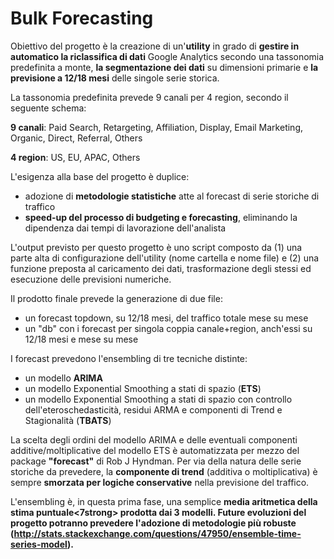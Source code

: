 # Bulk Forecasting

Obiettivo del progetto è la creazione di un'<strong>utility</strong> in grado di <strong>gestire in automatico la riclassifica di dati</strong> Google Analytics secondo una tassonomia predefinita a monte, <strong>la segmentazione dei dati</strong> su dimensioni primarie e <strong>la previsione a 12/18 mesi</strong> delle singole serie storica.

La tassonomia predefinita prevede 9 canali per 4 region, secondo il seguente schema:

<strong>9 canali</strong>: Paid Search, Retargeting, Affiliation, Display, Email Marketing, Organic, Direct, Referral, Others

<strong>4 region</strong>: US, EU, APAC, Others

L'esigenza alla base del progetto è duplice:
- adozione di <strong>metodologie statistiche</strong> atte al forecast di serie storiche di traffico
- <strong>speed-up del processo di budgeting e forecasting</strong>, eliminando la dipendenza dai tempi di lavorazione dell'analista

L'output previsto per questo progetto è uno script composto da (1) una parte alta di configurazione dell'utility (nome cartella e nome file) e (2) una funzione preposta al caricamento dei dati, trasformazione degli stessi ed esecuzione delle previsioni numeriche.

Il prodotto finale prevede la generazione di due file:
- un forecast topdown, su 12/18 mesi, del traffico totale mese su mese
- un "db" con i forecast per singola coppia canale+region, anch'essi su 12/18 mesi e mese su mese

I forecast prevedono l'ensembling di tre tecniche distinte:
- un modello <strong>ARIMA</strong>
- un modello Exponential Smoothing a stati di spazio (<strong>ETS</strong>)
- un modello Exponential Smoothing a stati di spazio con controllo dell'eteroschedasticità, residui ARMA e componenti di Trend e Stagionalità (<strong>TBATS</strong>)

La scelta degli ordini del modello ARIMA e delle eventuali componenti additive/moltiplicative del modello ETS è automatizzata per mezzo del package <strong>"forecast"</strong> di Rob J Hyndman. Per via della natura delle serie storiche da prevedere, la <strong>componente di trend</strong> (additiva o moltiplicativa) è sempre <strong>smorzata per logiche conservative</strong> nella previsione del traffico.

L'ensembling è, in questa prima fase, una semplice <strong>media aritmetica della stima puntuale<7strong> prodotta dai 3 modelli. Future evoluzioni del progetto potranno prevedere l'adozione di metodologie più robuste (http://stats.stackexchange.com/questions/47950/ensemble-time-series-model).
